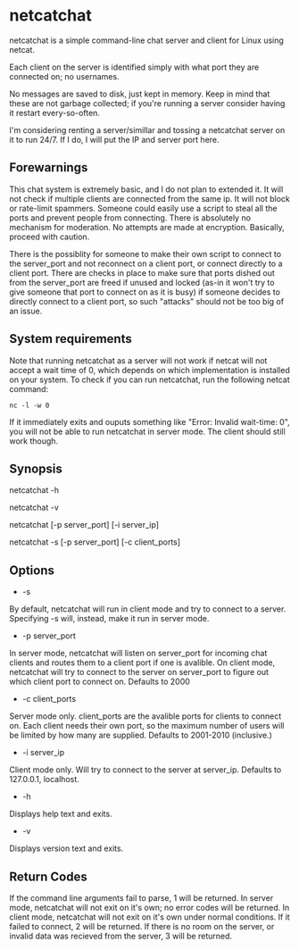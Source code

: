 # netcatchat

netcatchat is a simple command-line chat server and client for Linux using netcat.

Each client on the server is identified simply with what port they are connected
on; no usernames.

No messages are saved to disk, just kept in memory. Keep in mind that these are
not garbage collected; if you're running a server consider having it restart
every-so-often.

I'm considering renting a server/simillar and tossing a netcatchat server on it
to run 24/7. If I do, I will put the IP and server port here.

## Forewarnings

This chat system is extremely basic, and I do not plan to extended it. It will
not check if multiple clients are connected from the same ip. It will not block
or rate-limit spammers. Someone could easily use a script to steal all the ports
and prevent people from connecting. There is absolutely no mechanism for
moderation. No attempts are made at encryption. Basically, proceed with caution.

There is the possiblity for someone to make their own script to connect to the
server_port and not reconnect on a client port, or connect directly to a client
port. There are checks in place to make sure that ports dished out from the
server_port are freed if unused and locked (as-in it won't try to give someone
that port to connect on as it is busy) if someone decides to directly connect to
a client port, so such "attacks" should not be too big of an issue.

## System requirements

Note that running netcatchat as a server will not work if netcat will not accept
a wait time of 0, which depends on which implementation is installed on your
system. To check if you can run netcatchat, run the following netcat command:

```console
nc -l -w 0
```

If it immediately exits and ouputs something like "Error: Invalid wait-time: 0",
you will not be able to run netcatchat in server mode. The client should still
work though.

## Synopsis

netcatchat -h

netcatchat -v

netcatchat [-p server_port] [-i server_ip]

netcatchat -s [-p server_port] [-c client_ports]

## Options

- -s

By default, netcatchat will run in client mode and try to connect to a server.
Specifying -s will, instead, make it run in server mode.

- -p server_port

In server mode, netcatchat will listen on server_port for incoming chat clients
and routes them to a client port if one is avalible. On client mode, netcatchat
will try to connect to the server on server_port to figure out which client port
to connect on. Defaults to 2000

- -c client_ports

Server mode only. client_ports are the avalible ports for clients to connect on.
Each client needs their own port, so the maximum number of users will be limited
by how many are supplied. Defaults to 2001-2010 (inclusive.)

- -i server_ip

Client mode only. Will try to connect to the server at server_ip. Defaults to
127.0.0.1, localhost.

- -h

Displays help text and exits.

- -v

Displays version text and exits.

## Return Codes

If the command line arguments fail to parse, 1 will be returned. In server mode,
netcatchat will not exit on it's own; no error codes will be returned. In client
mode, netcatchat will not exit on it's own under normal conditions. If it failed
to connect, 2 will be returned. If there is no room on the server, or invalid
data was recieved from the server, 3 will be returned.
